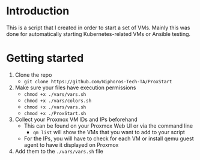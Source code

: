 
# Introduction

This is a script that I created in order to start a set of VMs. 
Mainly this was done for automatically starting Kubernetes-related VMs or Ansible testing.

# Getting started

1. Clone the repo
	- `git clone https://github.com/Niphoros-Tech-TA/ProxStart`
2. Make sure your files have execution permissions
	- `chmod +x ./vars/vars.sh`
	- `chmod +x ./vars/colors.sh`
	- `chmod +x ./vars/vars.sh`
	- `chmod +x ./ProxStart.sh`
3. Collect your Proxmox VM IDs and IPs beforehand
	- This can be found on your Proxmox Web UI or via the command line
		- `qm list` will show the VMs that you want to add to your script
	- For the IPs, you will have to check for each VM or install qemu guest agent to have it displayed on Proxmox
4. Add them to the `./vars/vars.sh` file
